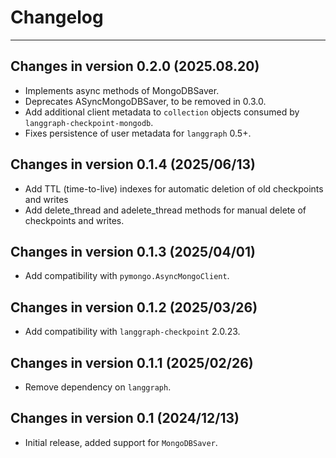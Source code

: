 # Changelog

---

## Changes in version 0.2.0 (2025.08.20)

- Implements async methods of MongoDBSaver.
- Deprecates ASyncMongoDBSaver, to be removed in 0.3.0.
- Add additional client metadata to ``collection`` objects consumed by ``langgraph-checkpoint-mongodb``.
- Fixes persistence of user metadata for ``langgraph`` 0.5+.

## Changes in version 0.1.4 (2025/06/13)

- Add TTL (time-to-live) indexes for automatic deletion of old checkpoints and writes
- Add delete_thread and adelete_thread methods for manual delete of checkpoints and writes.

## Changes in version 0.1.3 (2025/04/01)

- Add compatibility with `pymongo.AsyncMongoClient`.

## Changes in version 0.1.2 (2025/03/26)

- Add compatibility with `langgraph-checkpoint` 2.0.23.

## Changes in version 0.1.1 (2025/02/26)

- Remove dependency on `langgraph`.

## Changes in version 0.1 (2024/12/13)

- Initial release, added support for `MongoDBSaver`.
